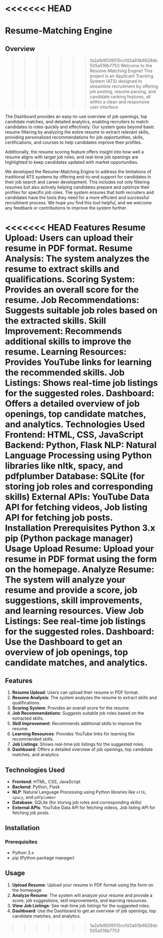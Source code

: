 <<<<<<< HEAD
=======
# Resume-Matching Engine

## Overview

>>>>>>> 1a2a1b9509515ccfd2a93b6628dc505a516b7753
Welcome to the Resume-Matching Engine! This project is an Applicant Tracking System (ATS) designed to streamline recruitment by offering job posting, resume parsing, and candidate ranking features, all within a clean and responsive user interface.

The Dashboard provides an easy-to-use overview of job openings, top candidate matches, and detailed analytics, enabling recruiters to match candidates to roles quickly and effectively. Our system goes beyond basic resume filtering by analyzing the entire resume to extract relevant skills, providing personalized recommendations for job opportunities, skills, certifications, and courses to help candidates improve their profiles.

Additionally, the resume scoring feature offers insight into how well a resume aligns with target job roles, and real-time job openings are highlighted to keep candidates updated with market opportunities.

We developed the Resume-Matching Engine to address the limitations of traditional ATS systems by offering end-to-end support for candidates in their job search and career development. This includes not only filtering resumes but also actively helping candidates prepare and optimize their profiles for specific job roles. The system ensures that both recruiters and candidates have the tools they need for a more efficient and successful recruitment process. We hope you find this tool helpful, and we welcome any feedback or contributions to improve the system further.

<<<<<<< HEAD
Features
Resume Upload: Users can upload their resume in PDF format.
Resume Analysis: The system analyzes the resume to extract skills and qualifications.
Scoring System: Provides an overall score for the resume.
Job Recommendations: Suggests suitable job roles based on the extracted skills.
Skill Improvement: Recommends additional skills to improve the resume.
Learning Resources: Provides YouTube links for learning the recommended skills.
Job Listings: Shows real-time job listings for the suggested roles.
Dashboard: Offers a detailed overview of job openings, top candidate matches, and analytics.
Technologies Used
Frontend: HTML, CSS, JavaScript
Backend: Python, Flask
NLP: Natural Language Processing using Python libraries like nltk, spacy, and pdfplumber
Database: SQLite (for storing job roles and corresponding skills)
External APIs: YouTube Data API for fetching videos, Job listing API for fetching job posts.
Installation
Prerequisites
Python 3.x
pip (Python package manager)
Usage
Upload Resume: Upload your resume in PDF format using the form on the homepage.
Analyze Resume: The system will analyze your resume and provide a score, job suggestions, skill improvements, and learning resources.
View Job Listings: See real-time job listings for the suggested roles.
Dashboard: Use the Dashboard to get an overview of job openings, top candidate matches, and analytics.
=======
## Features

1. **Resume Upload**: Users can upload their resume in PDF format.
2. **Resume Analysis**: The system analyzes the resume to extract skills and qualifications.
3. **Scoring System**: Provides an overall score for the resume.
4. **Job Recommendations**: Suggests suitable job roles based on the extracted skills.
5. **Skill Improvement**: Recommends additional skills to improve the resume.
6. **Learning Resources**: Provides YouTube links for learning the recommended skills.
7. **Job Listings**: Shows real-time job listings for the suggested roles.
8. **Dashboard**: Offers a detailed overview of job openings, top candidate matches, and analytics.

## Technologies Used

- **Frontend**: HTML, CSS, JavaScript
- **Backend**: Python, Flask
- **NLP**: Natural Language Processing using Python libraries like `nltk`, `spacy`, and `pdfplumber`
- **Database**: SQLite (for storing job roles and corresponding skills)
- **External APIs**: YouTube Data API for fetching videos, Job listing API for fetching job posts.

## Installation

### Prerequisites

- Python 3.x
- pip (Python package manager)


## Usage

1. **Upload Resume**: Upload your resume in PDF format using the form on the homepage.
2. **Analyze Resume**: The system will analyze your resume and provide a score, job suggestions, skill improvements, and learning resources.
3. **View Job Listings**: See real-time job listings for the suggested roles.
4. **Dashboard**: Use the Dashboard to get an overview of job openings, top candidate matches, and analytics.


>>>>>>> 1a2a1b9509515ccfd2a93b6628dc505a516b7753
